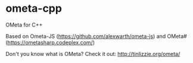 ometa-cpp
=========

OMeta for C++

Based on Ometa-JS (https://github.com/alexwarth/ometa-js) and OMeta# (https://ometasharp.codeplex.com/)

Don't you know what is OMeta? Check it out: http://tinlizzie.org/ometa/

